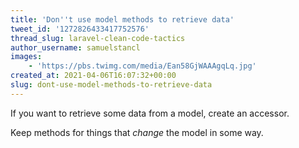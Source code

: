 ```yaml
---
title: 'Don''t use model methods to retrieve data'
tweet_id: '1272826433417752576'
thread_slug: laravel-clean-code-tactics
author_username: samuelstancl
images:
    - 'https://pbs.twimg.com/media/Ean58GjWAAAgqLq.jpg'
created_at: 2021-04-06T16:07:32+00:00
slug: dont-use-model-methods-to-retrieve-data
---
```


If you want to retrieve some data from a model, create an accessor.

Keep methods for things that *change* the model in some way.